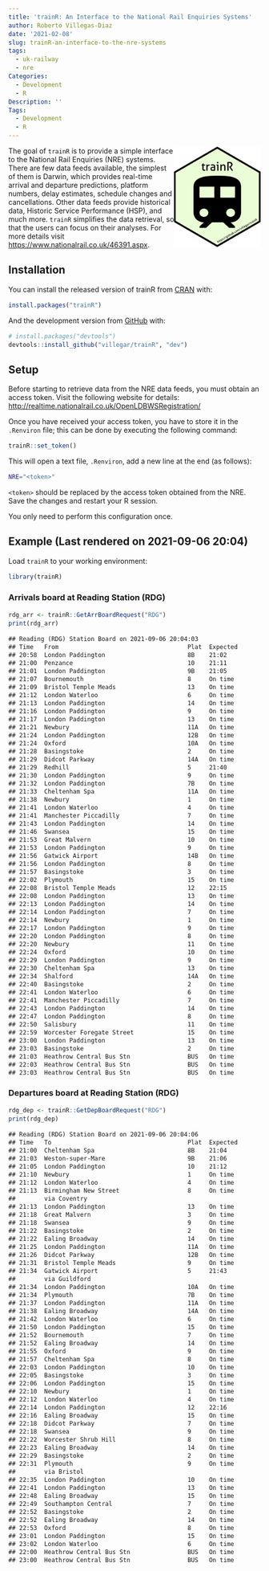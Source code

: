 ```yaml
---
title: 'trainR: An Interface to the National Rail Enquiries Systems'
author: Roberto Villegas-Diaz
date: '2021-02-08'
slug: trainR-an-interface-to-the-nre-systems
tags:
  - uk-railway
  - nre
Categories:
  - Development
  - R
Description: ''
Tags:
  - Development
  - R
---
```


<img src="https://raw.githubusercontent.com/villegar/trainR/main/inst/images/logo.png" alt="logo" align="right" height=200px/>

The goal of `trainR` is to provide a simple interface to the 
National Rail Enquiries (NRE) systems. There are few data feeds 
available, the simplest of them is Darwin, which provides real-time 
arrival and departure predictions, platform numbers, delay estimates, 
schedule changes and cancellations. Other data feeds provide historical 
data, Historic Service Performance (HSP), and much more. `trainR` 
simplifies the data retrieval, so that the users can focus on their 
analyses. For more details visit 
https://www.nationalrail.co.uk/46391.aspx.

## Installation

You can install the released version of trainR from [CRAN](https://CRAN.R-project.org) with:

``` r
install.packages("trainR")
```

And the development version from [GitHub](https://github.com/) with:

``` r
# install.packages("devtools")
devtools::install_github("villegar/trainR", "dev")
```

## Setup
Before starting to retrieve data from the NRE data feeds, you must obtain an access token. 
Visit the following website for details: http://realtime.nationalrail.co.uk/OpenLDBWSRegistration/

Once you have received your access token, you have to store it in the `.Renviron` file; this can be 
done by executing the following command:


```r
trainR::set_token()
```

This will open a text file, `.Renviron`, add a new line at the end (as follows):

```bash
NRE="<token>"
```

`<token>` should be replaced by the access token obtained from the NRE. Save the changes and restart 
your R session.

You only need to perform this configuration once.

## Example (Last rendered on 2021-09-06 20:04)

Load `trainR` to your working environment:

```r
library(trainR)
```

### Arrivals board at Reading Station (RDG)


```r
rdg_arr <- trainR::GetArrBoardRequest("RDG")
print(rdg_arr)
```

```
## Reading (RDG) Station Board on 2021-09-06 20:04:03
## Time   From                                    Plat  Expected
## 20:58  London Paddington                       8B    21:02
## 21:00  Penzance                                10    21:11
## 21:01  London Paddington                       9B    21:05
## 21:07  Bournemouth                             8     On time
## 21:09  Bristol Temple Meads                    13    On time
## 21:12  London Waterloo                         6     On time
## 21:13  London Paddington                       14    On time
## 21:16  London Paddington                       9     On time
## 21:17  London Paddington                       13    On time
## 21:21  Newbury                                 11A   On time
## 21:24  London Paddington                       12B   On time
## 21:24  Oxford                                  10A   On time
## 21:28  Basingstoke                             2     On time
## 21:29  Didcot Parkway                          14A   On time
## 21:29  Redhill                                 5     21:40
## 21:30  London Paddington                       9     On time
## 21:32  London Paddington                       7B    On time
## 21:33  Cheltenham Spa                          11A   On time
## 21:38  Newbury                                 1     On time
## 21:41  London Waterloo                         4     On time
## 21:41  Manchester Piccadilly                   7     On time
## 21:43  London Paddington                       14    On time
## 21:46  Swansea                                 15    On time
## 21:53  Great Malvern                           10    On time
## 21:53  London Paddington                       9     On time
## 21:56  Gatwick Airport                         14B   On time
## 21:56  London Paddington                       8     On time
## 21:57  Basingstoke                             3     On time
## 22:02  Plymouth                                15    On time
## 22:08  Bristol Temple Meads                    12    22:15
## 22:08  London Paddington                       13    On time
## 22:13  London Paddington                       14    On time
## 22:14  London Paddington                       7     On time
## 22:14  Newbury                                 1     On time
## 22:17  London Paddington                       9     On time
## 22:20  London Paddington                       8     On time
## 22:20  Newbury                                 11    On time
## 22:24  Oxford                                  10    On time
## 22:29  London Paddington                       9     On time
## 22:30  Cheltenham Spa                          13    On time
## 22:34  Shalford                                14A   On time
## 22:40  Basingstoke                             2     On time
## 22:41  London Waterloo                         6     On time
## 22:41  Manchester Piccadilly                   7     On time
## 22:43  London Paddington                       14    On time
## 22:47  London Paddington                       8     On time
## 22:50  Salisbury                               11    On time
## 22:59  Worcester Foregate Street               15    On time
## 23:00  London Paddington                       13    On time
## 23:03  Basingstoke                             2     On time
## 21:03  Heathrow Central Bus Stn                BUS   On time
## 22:03  Heathrow Central Bus Stn                BUS   On time
## 23:03  Heathrow Central Bus Stn                BUS   On time
```

### Departures board at Reading Station (RDG)


```r
rdg_dep <- trainR::GetDepBoardRequest("RDG")
print(rdg_dep)
```

```
## Reading (RDG) Station Board on 2021-09-06 20:04:06
## Time   To                                      Plat  Expected
## 21:00  Cheltenham Spa                          8B    21:04
## 21:03  Weston-super-Mare                       9B    21:06
## 21:05  London Paddington                       10    21:12
## 21:10  Newbury                                 1     On time
## 21:12  London Waterloo                         4     On time
## 21:13  Birmingham New Street                   8     On time
##        via Coventry                            
## 21:13  London Paddington                       13    On time
## 21:18  Great Malvern                           3     On time
## 21:18  Swansea                                 9     On time
## 21:22  Basingstoke                             2     On time
## 21:22  Ealing Broadway                         14    On time
## 21:25  London Paddington                       11A   On time
## 21:26  Didcot Parkway                          12B   On time
## 21:31  Bristol Temple Meads                    9     On time
## 21:34  Gatwick Airport                         5     21:43
##        via Guildford                           
## 21:34  London Paddington                       10A   On time
## 21:34  Plymouth                                7B    On time
## 21:37  London Paddington                       11A   On time
## 21:38  Ealing Broadway                         14A   On time
## 21:42  London Waterloo                         6     On time
## 21:50  London Paddington                       15    On time
## 21:52  Bournemouth                             7     On time
## 21:52  Ealing Broadway                         14    On time
## 21:55  Oxford                                  9     On time
## 21:57  Cheltenham Spa                          8     On time
## 22:03  London Paddington                       10    On time
## 22:05  Basingstoke                             3     On time
## 22:06  London Paddington                       15    On time
## 22:10  Newbury                                 1     On time
## 22:12  London Waterloo                         4     On time
## 22:14  London Paddington                       12    22:16
## 22:16  Ealing Broadway                         15    On time
## 22:18  Didcot Parkway                          7     On time
## 22:18  Swansea                                 9     On time
## 22:22  Worcester Shrub Hill                    8     On time
## 22:23  Ealing Broadway                         14    On time
## 22:29  Basingstoke                             2     On time
## 22:31  Plymouth                                9     On time
##        via Bristol                             
## 22:35  London Paddington                       10    On time
## 22:41  London Paddington                       13    On time
## 22:48  Ealing Broadway                         15    On time
## 22:49  Southampton Central                     7     On time
## 22:52  Basingstoke                             2     On time
## 22:52  Ealing Broadway                         14    On time
## 22:53  Oxford                                  8     On time
## 23:01  London Paddington                       15    On time
## 23:02  London Waterloo                         6     On time
## 22:00  Heathrow Central Bus Stn                BUS   On time
## 23:00  Heathrow Central Bus Stn                BUS   On time
```
